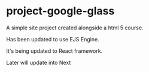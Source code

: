 # project-google-glass

A simple site project created alongside a html 5 course.

Has been updated to use EJS Engine.

It's being updated to React framework.

Later will update into Next
